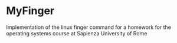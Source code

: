 # MyFinger
Implementation of the linux finger command for a homework for the operating systems course at Sapienza University of Rome
